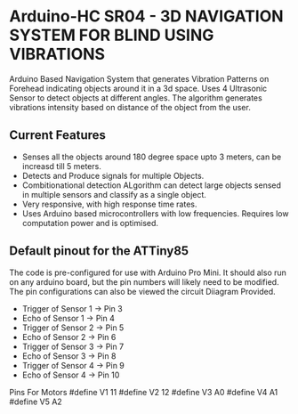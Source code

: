 Arduino-HC SR04 - 3D NAVIGATION SYSTEM FOR BLIND USING VIBRATIONS
==================

Arduino Based Navigation System that generates Vibration Patterns on Forehead indicating objects around it in a 3d space. Uses 4 Ultrasonic Sensor to detect objects at different angles.
The algorithm generates vibrations intensity based on distance of the object from the user.

Current Features
----------------
* Senses all the objects around 180 degree space upto 3 meters, can be increasd till 5 meters.
* Detects and Produce signals for multiple Objects.
* Combitionational detection ALgorithm can detect large objects sensed in multiple sensors and classify as a single object.
* Very responsive, with high response time rates.
* Uses Arduino based microcontrollers with low frequencies. Requires low computation power and is optimised. 

Default pinout for the ATTiny85
-------------------------------
The code is pre-configured for use with Arduino Pro Mini. It should also run on any arduino board, but the pin numbers will likely need to be modified. The pin configurations can also be viewed the circuit Diiagram
Provided.

* Trigger of Sensor 1 -> Pin 3
* Echo of Sensor 1    -> Pin 4
* Trigger of Sensor 2 -> Pin 5
* Echo of Sensor 2    -> Pin 6
* Trigger of Sensor 3 -> Pin 7
* Echo of Sensor 3    -> Pin 8
* Trigger of Sensor 4 -> Pin 9
* Echo of Sensor 4    -> Pin 10

Pins For Motors
#define V1 11
#define V2 12
#define V3 A0
#define V4 A1
#define V5 A2

